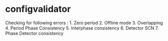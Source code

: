 # configvalidator

Checking for following errors :
    1.  Zero period
    2.  Offline mode
    3.  Overlapping
    4.  Period Phase Consistency
    5.  Interphase consistency
    6.  Detector SCN
    7.  Phase Detector consistency